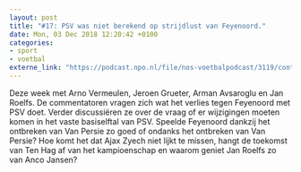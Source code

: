 ```yaml
---
layout: post
title: "#17: PSV was niet berekend op strijdlust van Feyenoord."
date: Mon, 03 Dec 2018 12:20:42 +0100
categories: 
- sport 
- voetbal 
externe_link: "https://podcast.npo.nl/file/nos-voetbalpodcast/3119/content.omroep.nl/portal/podcast/nporadio1/nos-voetbalpodcast/2018/12/nporadio1_nos-voetbalpodcast_20181203_nos-voetbalpodcast-17-psv-was-niet-berekend-op-strijdlust-van-feyenoord.mp3"
---
```


Deze week met Arno Vermeulen, Jeroen Grueter, Arman Avsaroglu en Jan Roelfs. De commentatoren vragen zich wat het verlies tegen Feyenoord met PSV doet. Verder discussiëren ze over de vraag of er wijzigingen moeten komen in het vaste basiselftal van PSV. Speelde Feyenoord dankzij het ontbreken van Van Persie zo goed of ondanks het ontbreken van Van Persie? Hoe komt het dat Ajax Zyech niet lijkt te missen, hangt de toekomst van Ten Hag af van het kampioenschap en waarom geniet Jan Roelfs zo van Anco Jansen?
